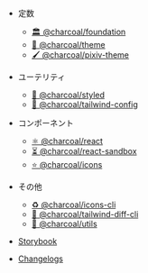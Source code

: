 - 定数

  - [🏛 @charcoal/foundation](pages/constants/foundation.md)
  - [🎨 @charcoal/theme](pages/constants/theme.md)
  - [🖌️ @charcoal/pixiv-theme](pages/constants/pixiv-theme.md)

- ユーテリティ

  - [💅 @charcoal/styled](pages/utilities/styled.md)
  - [🍃 @charcoal/tailwind-config](pages/utilities/tailwind-config.md)

- コンポーネント

  - [⚛️ @charcoal/react](pages/components/react.md)
  - [⏳ @charcoal/react-sandbox](pages/components/react-sandbox.md)
  - [⭐ @charcoal/icons](pages/components/icons.md)

- その他

  - [♻️ @charcoal/icons-cli](pages/misc/icons-cli.md)
  - [👀 @charcoal/tailwind-diff-cli](pages/misc/tailwind-diff-cli.md)
  - [🔨 @charcoal/utils](pages/misc/utils.md)

- [Storybook](https://pixiv.github.io/charcoal)
- [Changelogs](https://github.com/pixiv/charcoal/releases)
